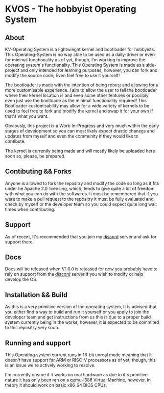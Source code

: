 # KVOS - The hobbyist Operating System

## About
KV-Operating System is a lightwieght kernel and bootloader for hobbyists. This Operating-System is no way able to be used as a daily-driver or even for minimal functionality as of yet, though, I'm working to improve the operating system's functionality.
This Operating System is made as a side-project and only intended for learning purposes, however, you can fork and modify the source code; Even feel free to use it yourself!

The bootloader is made with the intention of being robust and allowing for a more customisable experience. I aim to allow the user to tell the bootloader where their kernel location is and even some other features or possibly even just use the bootloade as the minimal functionality required!
This Bootloader customisability may allow for a wide variety of kernels to be used to feel free to fork and modify the kernel and swap it for your own if that's what you want.

Obviously, this project is a Work-In-Progress and very much within the early stages of development so you can most likely expect drastic chanegs and updates from myself and even the community if they would like to contibute.

The kernel is currently being made and will mostly likely be uploaded here soon so, please, be prepared.

## Contibuting && Forks
Anyone is allowed to fork the repositry and modify the code so long as it fits under he Apache 2.0 licensing, which, tends to give quite a lot of freedom with what you can do with the softwares.
It must be remembered that if you were to make a pull request to the repositry it must be fully evaluated and check by myself or the developer team so you could expect quite long wait times when contributing.

## Support
As of recent, It's recommended that you join my [discord](https://discord.gg/WSx336WCCe) server and ask for support there.

## Docs
Docs will be released when V1.0.0 is released for now you probably have to rely on support from the [discord](https://discord.gg/WSx336WCCe) server if you wish to modify or help develop the OS.

## Installation && Build
As this is a very primitive version of the operating system, It is advised that you either find a way to build and run it yourself or you apply to join the developer team and get instructions from us this is due to a proper build system currently being in the works, however, it is expected to be commited to this repositry very soon.

## Running and support
This Operating system current runs in 16-bit unreal mode meaning that it doesn't have support for ARM or RISC-V processors as of yet, though, this is an issue we're actively working to resolve.

I'm currently unsure if it works on real hardware as due to it's primitive nature it has only been ran on a qemu-i386 Virtual Machine, however, In theory it should work on basic x86_64 BIOS CPUs.
